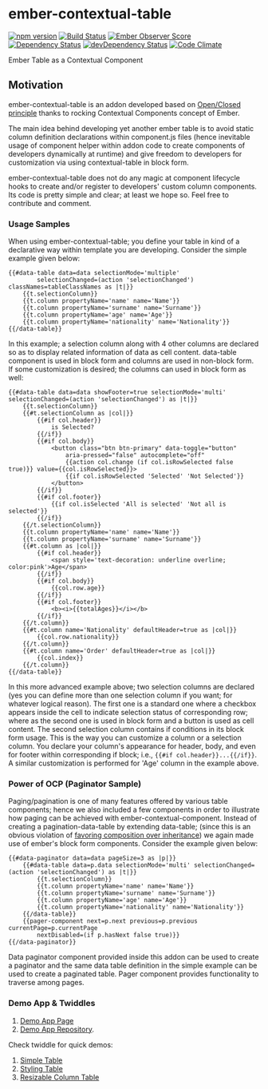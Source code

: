 # ember-contextual-table

[![npm version](https://badge.fury.io/js/ember-contextual-table.svg)](http://badge.fury.io/js/ember-contextual-table)
[![Build Status](https://travis-ci.org/tubitak-bilgem-yte/ember-contextual-table.svg?branch=master)](https://travis-ci.org/tubitak-bilgem-yte/ember-contextual-table)
[![Ember Observer Score](http://emberobserver.com/badges/ember-contextual-table.svg)](http://emberobserver.com/addons/ember-contextual-table)
[![Dependency Status](https://david-dm.org/tubitak-bilgem-yte/ember-contextual-table.svg)](https://david-dm.org/tubitak-bilgem-yte/ember-contextual-table)
[![devDependency Status](https://david-dm.org/tubitak-bilgem-yte/ember-contextual-table/dev-status.svg)](https://david-dm.org/tubitak-bilgem-yte/ember-contextual-table#info=devDependencies)
[![Code Climate](https://codeclimate.com/github/tubitak-bilgem-yte/ember-contextual-table/badges/gpa.svg)](https://codeclimate.com/github/tubitak-bilgem-yte/ember-contextual-table)


Ember Table as a Contextual Component

## Motivation

ember-contextual-table is an addon developed based on [Open/Closed principle](https://en.wikipedia.org/wiki/Open/closed_principle) thanks to rocking Contextual Components concept of Ember.

The main idea behind developing yet another ember table is to avoid static column definition declarations within component.js files (hence inevitable usage of component helper within addon code to create components of developers dynamically at runtime) and give freedom to developers for customization via using contextual-table in block form.

ember-contextual-table does not do any magic at component lifecycle hooks to create and/or register to developers' custom column components. Its code is pretty simple and clear; at least we hope so. Feel free to contribute and comment.

### Usage Samples 

When using ember-contextual-table; you define your table in kind of a declarative way within template you are developing. Consider the simple example given below:

    {{#data-table data=data selectionMode='multiple' 
            selectionChanged=(action 'selectionChanged') classNames=tableClassNames as |t|}}
        {{t.selectionColumn}}
        {{t.column propertyName='name' name='Name'}}
        {{t.column propertyName='surname' name='Surname'}}
        {{t.column propertyName='age' name='Age'}}
        {{t.column propertyName='nationality' name='Nationality'}}
    {{/data-table}}

In this example; a selection column along with 4 other columns are declared so as to display related information of data as cell content. data-table component is used in block form and columns are used in non-block form. If some customization is desired; the columns can used in block form as well:

    {{#data-table data=data showFooter=true selectionMode='multi' selectionChanged=(action 'selectionChanged') as |t|}}
        {{t.selectionColumn}}
        {{#t.selectionColumn as |col|}}
            {{#if col.header}}
                is Selected?
            {{/if}}
            {{#if col.body}}
                <button class="btn btn-primary" data-toggle="button" 
                    aria-pressed="false" autocomplete="off"
                    {{action col.change (if col.isRowSelected false true)}} value={{col.isRowSelected}}>
                    {{if col.isRowSelected 'Selected' 'Not Selected'}}
                </button>
            {{/if}}
            {{#if col.footer}}
                {{if col.isSelected 'All is selected' 'Not all is selected'}}
            {{/if}}
        {{/t.selectionColumn}}
        {{t.column propertyName='name' name='Name'}}
        {{t.column propertyName='surname' name='Surname'}}
        {{#t.column as |col|}}
            {{#if col.header}}
                <span style='text-decoration: underline overline; color:pink'>Age</span>
            {{/if}}
            {{#if col.body}}
                {{col.row.age}}
            {{/if}}
            {{#if col.footer}}
                <b><i>{{totalAges}}</i></b>
            {{/if}}
        {{/t.column}}
        {{#t.column name='Nationality' defaultHeader=true as |col|}}
            {{col.row.nationality}}
        {{/t.column}}
        {{#t.column name='Order' defaultHeader=true as |col|}}
            {{col.index}}
        {{/t.column}}
    {{/data-table}}

In this more advanced example above; two selection columns are declared (yes you can define more than one selection column if you want; for whatever logical reason). The first one is a standard one where a checkbox appears inside the cell to indicate selection status of corresponding row; where as the second one is used in block form and a button is used as cell content. The second selection column contains if conditions in its block form usage. This is the way you can customize a column or a selection column. You declare your column's appearance for header, body, and even for footer within corresponding if block; i.e., `{{#if col.header}}...{{/if}}`. A similar customization is performed for 'Age' column in the example above.

### Power of OCP (Paginator Sample)

Paging/pagination is one of many features offered by various table components; hence we also included a few components in order to illustrate how paging can be achieved with ember-contextual-component. Instead of creating a pagination-data-table by extending data-table; (since this is an obvious violation of [favoring composition over inheritance](https://en.wikipedia.org/wiki/Composition_over_inheritance)) we again made use of ember's block form components. Consider the example given below:

    {{#data-paginator data=data pageSize=3 as |p|}}
        {{#data-table data=p.data selectionMode='multi' selectionChanged=(action 'selectionChanged') as |t|}}
            {{t.selectionColumn}}
            {{t.column propertyName='name' name='Name'}}
            {{t.column propertyName='surname' name='Surname'}}
            {{t.column propertyName='age' name='Age'}}
            {{t.column propertyName='nationality' name='Nationality'}}
        {{/data-table}}
        {{pager-component next=p.next previous=p.previous currentPage=p.currentPage
            nextDisabled=(if p.hasNext false true)}}
    {{/data-paginator}}

Data paginator component provided inside this addon can be used to create a paginator and the same data table definition in the simple example can be used to create a paginated table. Pager component provides functionality to traverse among pages.

### Demo App & Twiddles

 1. [Demo App Page](https://tubitak-bilgem-yte.github.io/ember-contextual-table/dist/index.html)
 2. [Demo App Repository](https://github.com/tubitak-bilgem-yte/ember-contextual-table-demo).

Check twiddle for quick demos:
 1. [Simple Table](https://ember-twiddle.com/6ef893dad915977f14d96274b23b72eb) 
 2. [Styling Table](https://ember-twiddle.com/72952ce22be2f6f2b5d8f30400d2f51c)
 3. [Resizable Column Table](https://ember-twiddle.com/8d12a4ddb466357171de8719a935880c)
 

